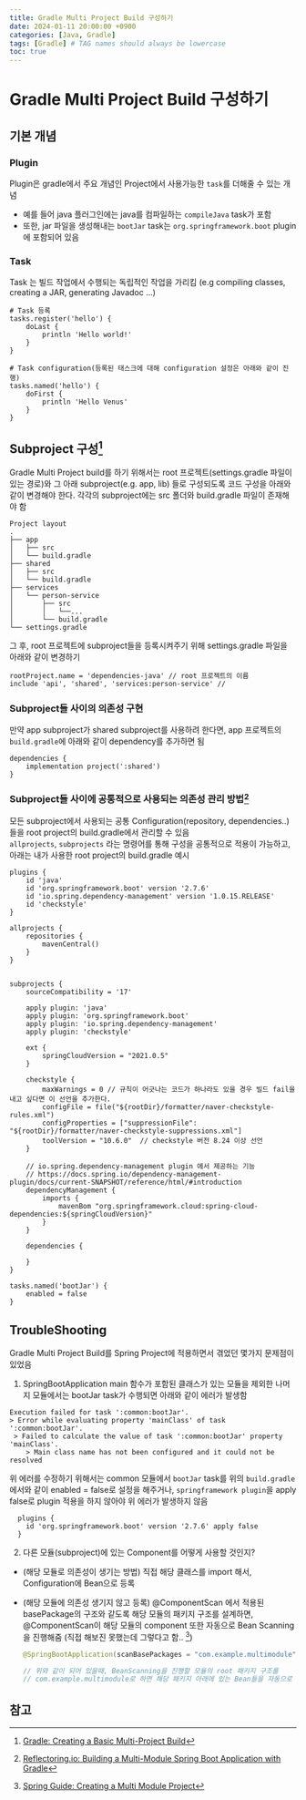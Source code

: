 ```yaml
---
title: Gradle Multi Project Build 구성하기
date: 2024-01-11 20:00:00 +0900
categories: [Java, Gradle]
tags: [Gradle] # TAG names should always be lowercase
toc: true
---
```


# Gradle Multi Project Build 구성하기

## 기본 개념

### Plugin
 Plugin은 gradle에서 주요 개념인 Project에서 사용가능한 `task`를 더해줄 수 있는 개념
 - 예를 들어 java 플러그인에는 java를 컴파일하는 `compileJava` task가 포함
 - 또한, jar 파일을 생성해내는 `bootJar` task는 `org.springframework.boot` plugin에 포함되어 있음

### Task
 Task 는 빌드 작업에서 수행되는 독립적인 작업을 가리킴 (e.g compiling classes, creating a JAR, generating Javadoc ...)
```
# Task 등록
tasks.register('hello') {
    doLast {
        println 'Hello world!'
    }
}

# Task configuration(등록된 태스크에 대해 configuration 설정은 아래와 같이 진행)
tasks.named('hello') {
    doFirst {
        println 'Hello Venus'
    }
}
```

## Subproject 구성[^footnote3]
Gradle Multi Project build를 하기 위해서는 root 프로젝트(settings.gradle 파일이 있는 경로)와 그 아래 subproject(e.g. app, lib) 들로 구성되도록 코드 구성을 아래와 같이 변경해야 한다.
각각의 subproject에는 src 폴더와 build.gradle 파일이 존재해야 함
```
Project layout
.
├── app
│   ├── src
│   └── build.gradle
├── shared
│   ├── src
│   └── build.gradle
├── services
│   └── person-service
│       ├── src
│       │   └──...
│       └── build.gradle
└── settings.gradle
```
그 후, root 프로젝트에 subproject들을 등록시켜주기 위해 settings.gradle 파일을 아래와 같이 변경하기

```
rootProject.name = 'dependencies-java' // root 프로젝트의 이름
include 'api', 'shared', 'services:person-service' // 
```

### Subproject들 사이의 의존성 구현
만약 app subproject가 shared subproject를 사용하려 한다면, app 프로젝트의 `build.gradle`에 아래와 같이 dependency를 추가하면 됨
```
dependencies {
    implementation project(':shared')
}
```
### Subproject들 사이에 공통적으로 사용되는 의존성 관리 방법[^footnote2]
모든 subproject에서 사용되는 공통 Configuration(repository, dependencies..)들을 root project의 build.gradle에서 관리할 수 있음 <br>
`allprojects`, `subprojects` 라는 명령어를 통해 구성을 공통적으로 적용이 가능하고, 아래는 내가 사용한 root project의 build.gradle 예시

```
plugins {
    id 'java'
    id 'org.springframework.boot' version '2.7.6'
    id 'io.spring.dependency-management' version '1.0.15.RELEASE'
    id 'checkstyle'
}

allprojects {
    repositories {
        mavenCentral()
    }
}


subprojects {
    sourceCompatibility = '17'

    apply plugin: 'java'
    apply plugin: 'org.springframework.boot'
    apply plugin: 'io.spring.dependency-management'
    apply plugin: 'checkstyle'

    ext {
        springCloudVersion = "2021.0.5"
    }

    checkstyle {
        maxWarnings = 0 // 규칙이 어긋나는 코드가 하나라도 있을 경우 빌드 fail을 내고 싶다면 이 선언을 추가한다.
        configFile = file("${rootDir}/formatter/naver-checkstyle-rules.xml")
        configProperties = ["suppressionFile": "${rootDir}/formatter/naver-checkstyle-suppressions.xml"]
        toolVersion = "10.6.0"  // checkstyle 버전 8.24 이상 선언
    }

    // io.spring.dependency-management plugin 에서 제공하는 기능
    // https://docs.spring.io/dependency-management-plugin/docs/current-SNAPSHOT/reference/html/#introduction
    dependencyManagement {
        imports {
            mavenBom "org.springframework.cloud:spring-cloud-dependencies:${springCloudVersion}"
        }
    }

    dependencies {

    }
}

tasks.named('bootJar') {
    enabled = false
}
```

## TroubleShooting
 Gradle Multi Project Build를 Spring Project에 적용하면서 겪었던 몇가지 문제점이 있었음
1. SpringBootApplication main 함수가 포함된 클래스가 있는 모듈을 제외한 나머지 모듈에서는 bootJar task가 수행되면 아래와 같이 에러가 발생함 
  ```shell
  Execution failed for task ':common:bootJar'.
  > Error while evaluating property 'mainClass' of task ':common:bootJar'.
   > Failed to calculate the value of task ':common:bootJar' property 'mainClass'.
      > Main class name has not been configured and it could not be resolved
  ```
  위 에러를 수정하기 위해서는 common 모듈에서 `bootJar` task를 위의 `build.gradle`에서와 같이 enabled = false로 설정을 해주거나, `springframework plugin`을 apply false로 plugin 적용을 하지 않아야 위 에러가 발생하지 않음
  ```
    plugins {
      id 'org.springframework.boot' version '2.7.6' apply false
    }
  ```
2. 다른 모듈(subproject)에 있는 Component를 어떻게 사용할 것인지?
- (해당 모듈로 의존성이 생기는 방법) 직접 해당 클래스를 import 해서, Configuration에 Bean으로 등록
- (해당 모듈에 의존성 생기지 않고 등록) @ComponentScan 에서 적용된 basePackage의 구조와 같도록 해당 모듈의 패키지 구조를 설계하면, @ComponentScan이 해당 모듈의 component 또한 자동으로 Bean Scanning을 진행해줌 (직접 해보진 못했는데 그렇다고 함.. [^footnote])

  ```java
  @SpringBootApplication(scanBasePackages = "com.example.multimodule")

  // 위와 같이 되어 있을때, BeanScanning을 진행할 모듈의 root 패키지 구조를 
  // com.example.multimodule로 하면 해당 패키지 아래에 있는 Bean들을 자동으로 찾아줌
  ```

## 참고
[^footnote]: [Spring Guide: Creating a Multi Module Project](https://spring.io/guides/gs/multi-module/)
[^footnote2]: [Reflectoring.io: Building a Multi-Module Spring Boot Application with Gradle](https://reflectoring.io/spring-boot-gradle-multi-module/)
[^footnote3]: [Gradle: Creating a Basic Multi-Project Build](https://docs.gradle.org/current/userguide/multi_project_builds.html)

